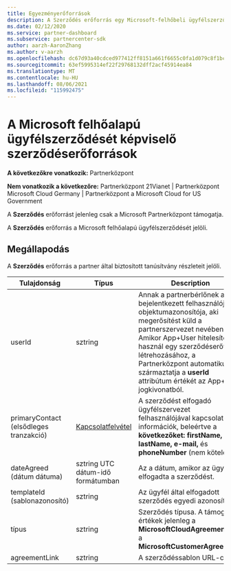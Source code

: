 ```yaml
---
title: Egyezményerőforrások
description: A Szerződés erőforrás egy Microsoft-felhőbeli ügyfélszerződést képvisel, amely tartalmazza a partner által biztosított tanúsítvány részleteit.
ms.date: 02/12/2020
ms.service: partner-dashboard
ms.subservice: partnercenter-sdk
author: aarzh-AaronZhang
ms.author: v-aarzh
ms.openlocfilehash: dc67d93a40cdced977412ff8151a661f6655c0fa1d079c8f1bc468f0f8b1eea2
ms.sourcegitcommit: 63ef5995314ef22f29768132dff2acf45914ea84
ms.translationtype: MT
ms.contentlocale: hu-HU
ms.lasthandoff: 08/06/2021
ms.locfileid: "115992475"
---
```

# <a name="agreement-resources-representing-a-microsoft-cloud-customer-agreement"></a>A Microsoft felhőalapú ügyfélszerződését képviselő szerződéserőforrások

**A következőkre vonatkozik:** Partnerközpont

**Nem vonatkozik a következőre:** Partnerközpont 21Vianet | Partnerközpont Microsoft Cloud Germany | Partnerközpont a Microsoft Cloud for US Government

A **Szerződés** erőforrást jelenleg csak a Microsoft Partnerközpont támogatja.

A **Szerződés** erőforrás a Microsoft felhőalapú ügyfélszerződését jelöli.

## <a name="agreement"></a>Megállapodás

A **Szerződés** erőforrás a partner által biztosított tanúsítvány részleteit jelöli.

| Tulajdonság       | Típus   | Description                                                                                               |
|----------------|--------|-----------------------------------------------------------------------------------------------------------|
| userId         | sztring                         | Annak a partnerbérlőnek a bejelentkezett felhasználójának objektumazonosítója, aki megerősítést küld a partnerszervezet nevében. Amikor App+User hitelesítést használ egy szerződéserőforrás létrehozásához, a Partnerközpont automatikusan származtatja a **userId** attribútum értékét az App+User jogkivonatból.                                                                             |
| primaryContact (elsődleges tranzakció) | [Kapcsolatfelvétel](./utility-resources.md#contact) | A szerződést elfogadó ügyfélszervezet felhasználójával kapcsolatos információk, beleértve a  **következőket: firstName,** **lastName,** **e-mail,** és **phoneNumber** (nem kötelező). |
| dateAgreed (dátum dátuma)     | sztring UTC dátum-idő formátumban | Az a dátum, amikor az ügyfél elfogadta a szerződést.                                 |
| templateId (sablonazonosító)     |sztring                          | Az ügyfél által elfogadott szerződés egyedi azonosítója. |
| típus           |sztring                          | Szerződés típusa. A támogatott értékek jelenleg a **MicrosoftCloudAgreement és** a **MicrosoftCustomerAgreement.**|
| agreementLink  | sztring                         | A szerződéssablon URL-címe.                                                    |
